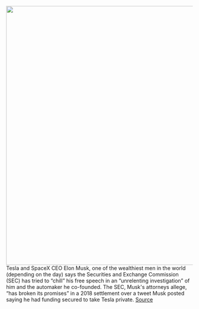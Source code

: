 <img src='https://cdn.vox-cdn.com/thumbor/BJ-XVXIshATcfrAIHpW0wG64K38=/0x0:6048x4024/1200x800/filters:focal(1961x1587:2927x2553)/cdn.vox-cdn.com/uploads/chorus_image/image/70520593/1238367009.0.jpg' width='700px' /><br/>
Tesla and SpaceX CEO Elon Musk, one of the wealthiest men in the world (depending on the day) says the Securities and Exchange Commission (SEC) has tried to “chill” his free speech in an “unrelenting investigation” of him and the automaker he co-founded. The SEC, Musk's attorneys allege, “has broken its promises” in a 2018 settlement over a tweet Musk posted saying he had funding secured to take Tesla private.
<a href='https://www.theverge.com/2022/2/17/22938823/elon-musk-sec-investigation-free-speech-tesla'> Source <a/>